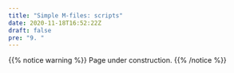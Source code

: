 ```yaml
---
title: "Simple M-files: scripts"
date: 2020-11-18T16:52:22Z
draft: false
pre: "9. "
---
```



{{% notice warning %}}
Page under construction.
{{% /notice %}}


